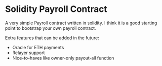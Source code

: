 # Solidity Payroll Contract

A very simple Payroll contract written in solidity. I think it is a good starting point to bootstrap your own payroll contract.

Extra features that can be added in the future:

- Oracle for ETH payments
- Relayer support
- Nice-to-haves like owner-only payout-all function
